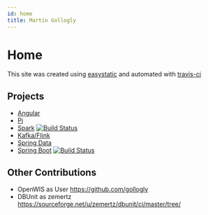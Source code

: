 ```yaml
---
id: home
title: Martin Gollogly
---
```


Home 
============
This site was created using [easystatic](http://easystatic.com) and automated with [travis-ci](http://travis-ci.org)

## Projects

* [Angular](angular/AngularBootstrapExample.html)
* [Pi](https://github.com/gollogly/pi-slices)
* [Spark](https://github.com/martingollogly/spark-examples)  [![Build Status](https://travis-ci.org/martingollogly/spark-examples.svg?branch=master)](https://travis-ci.org/martingollogly/spark-examples)
* [Kafka/Flink](https://github.com/martingollogly/kafka-examples)
* [Spring Data](https://github.com/martingollogly/spring-data-examples)
* [Spring Boot](https://github.com/martingollogly/spring-boot)  [![Build Status](https://travis-ci.org/martingollogly/spring-boot.svg?branch=master)](https://travis-ci.org/martingollogly/spring-boot)


## Other Contributions
* OpenWIS as User https://github.com/gollogly
* DBUnit as zemertz https://sourceforge.net/u/zemertz/dbunit/ci/master/tree/
